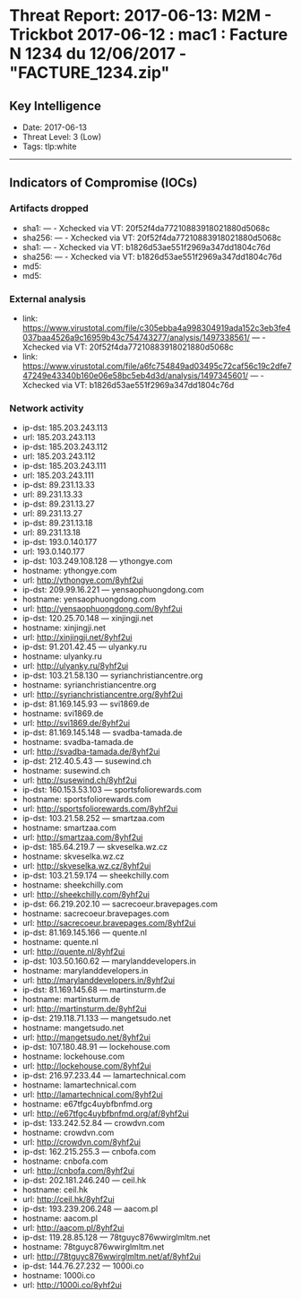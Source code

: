 # Threat Report: 2017-06-13: M2M - Trickbot 2017-06-12 : mac1 : Facture N 1234 du 12/06/2017 - "FACTURE_1234.zip"


## Key Intelligence
* Date: 2017-06-13
* Threat Level: 3 (Low)
* Tags: tlp:white

---

## Indicators of Compromise (IOCs)
### Artifacts dropped
* sha1: <sha1> — - Xchecked via VT: 20f52f4da77210883918021880d5068c
* sha256: <sha256> — - Xchecked via VT: 20f52f4da77210883918021880d5068c
* sha1: <sha1> — - Xchecked via VT: b1826d53ae551f2969a347dd1804c76d
* sha256: <sha256> — - Xchecked via VT: b1826d53ae551f2969a347dd1804c76d
* md5: <md5>
* md5: <md5>

### External analysis
* link: https://www.virustotal.com/file/c305ebba4a998304919ada152c3eb3fe4037baa4526a9c16959b43c754743277/analysis/1497338561/ — - Xchecked via VT: 20f52f4da77210883918021880d5068c
* link: https://www.virustotal.com/file/a6fc754849ad03495c72caf56c19c2dfe747249e43340b160e06e58bc5eb4d3d/analysis/1497345601/ — - Xchecked via VT: b1826d53ae551f2969a347dd1804c76d

### Network activity
* ip-dst: 185.203.243.113
* url: 185.203.243.113
* ip-dst: 185.203.243.112
* url: 185.203.243.112
* ip-dst: 185.203.243.111
* url: 185.203.243.111
* ip-dst: 89.231.13.33
* url: 89.231.13.33
* ip-dst: 89.231.13.27
* url: 89.231.13.27
* ip-dst: 89.231.13.18
* url: 89.231.13.18
* ip-dst: 193.0.140.177
* url: 193.0.140.177
* ip-dst: 103.249.108.128 — ythongye.com
* hostname: ythongye.com
* url: http://ythongye.com/8yhf2ui
* ip-dst: 209.99.16.221 — yensaophuongdong.com
* hostname: yensaophuongdong.com
* url: http://yensaophuongdong.com/8yhf2ui
* ip-dst: 120.25.70.148 — xinjingji.net
* hostname: xinjingji.net
* url: http://xinjingji.net/8yhf2ui
* ip-dst: 91.201.42.45 — ulyanky.ru
* hostname: ulyanky.ru
* url: http://ulyanky.ru/8yhf2ui
* ip-dst: 103.21.58.130 — syrianchristiancentre.org
* hostname: syrianchristiancentre.org
* url: http://syrianchristiancentre.org/8yhf2ui
* ip-dst: 81.169.145.93 — svi1869.de
* hostname: svi1869.de
* url: http://svi1869.de/8yhf2ui
* ip-dst: 81.169.145.148 — svadba-tamada.de
* hostname: svadba-tamada.de
* url: http://svadba-tamada.de/8yhf2ui
* ip-dst: 212.40.5.43 — susewind.ch
* hostname: susewind.ch
* url: http://susewind.ch/8yhf2ui
* ip-dst: 160.153.53.103 — sportsfoliorewards.com
* hostname: sportsfoliorewards.com
* url: http://sportsfoliorewards.com/8yhf2ui
* ip-dst: 103.21.58.252 — smartzaa.com
* hostname: smartzaa.com
* url: http://smartzaa.com/8yhf2ui
* ip-dst: 185.64.219.7 — skveselka.wz.cz
* hostname: skveselka.wz.cz
* url: http://skveselka.wz.cz/8yhf2ui
* ip-dst: 103.21.59.174 — sheekchilly.com
* hostname: sheekchilly.com
* url: http://sheekchilly.com/8yhf2ui
* ip-dst: 66.219.202.10 — sacrecoeur.bravepages.com
* hostname: sacrecoeur.bravepages.com
* url: http://sacrecoeur.bravepages.com/8yhf2ui
* ip-dst: 81.169.145.166 — quente.nl
* hostname: quente.nl
* url: http://quente.nl/8yhf2ui
* ip-dst: 103.50.160.62 — marylanddevelopers.in
* hostname: marylanddevelopers.in
* url: http://marylanddevelopers.in/8yhf2ui
* ip-dst: 81.169.145.68 — martinsturm.de
* hostname: martinsturm.de
* url: http://martinsturm.de/8yhf2ui
* ip-dst: 219.118.71.133 — mangetsudo.net
* hostname: mangetsudo.net
* url: http://mangetsudo.net/8yhf2ui
* ip-dst: 107.180.48.91 — lockehouse.com
* hostname: lockehouse.com
* url: http://lockehouse.com/8yhf2ui
* ip-dst: 216.97.233.44 — lamartechnical.com
* hostname: lamartechnical.com
* url: http://lamartechnical.com/8yhf2ui
* hostname: e67tfgc4uybfbnfmd.org
* url: http://e67tfgc4uybfbnfmd.org/af/8yhf2ui
* ip-dst: 133.242.52.84 — crowdvn.com
* hostname: crowdvn.com
* url: http://crowdvn.com/8yhf2ui
* ip-dst: 162.215.255.3 — cnbofa.com
* hostname: cnbofa.com
* url: http://cnbofa.com/8yhf2ui
* ip-dst: 202.181.246.240 — ceil.hk
* hostname: ceil.hk
* url: http://ceil.hk/8yhf2ui
* ip-dst: 193.239.206.248 — aacom.pl
* hostname: aacom.pl
* url: http://aacom.pl/8yhf2ui
* ip-dst: 119.28.85.128 — 78tguyc876wwirglmltm.net
* hostname: 78tguyc876wwirglmltm.net
* url: http://78tguyc876wwirglmltm.net/af/8yhf2ui
* ip-dst: 144.76.27.232 — 1000i.co
* hostname: 1000i.co
* url: http://1000i.co/8yhf2ui
